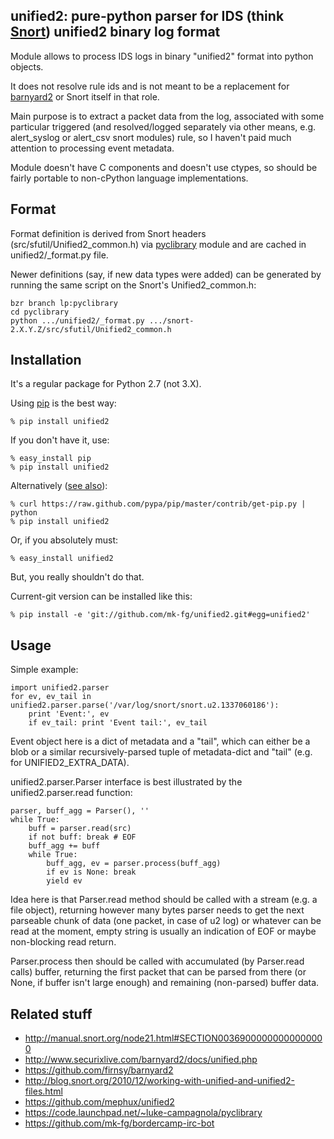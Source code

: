 unified2: pure-python parser for IDS (think [Snort](http://snort.org)) unified2 binary log format
--------------------

Module allows to process IDS logs in binary "unified2" format into python
objects.

It does not resolve rule ids and is not meant to be a replacement for
[barnyard2](https://github.com/firnsy/barnyard2) or Snort itself in that role.

Main purpose is to extract a packet data from the log, associated with some
particular triggered (and resolved/logged separately via other means,
e.g. alert_syslog or alert_csv snort modules) rule, so I haven't paid much
attention to processing event metadata.

Module doesn't have C components and doesn't use ctypes, so should be fairly
portable to non-cPython language implementations.


Format
--------------------

Format definition is derived from Snort headers (src/sfutil/Unified2_common.h)
via [pyclibrary](https://code.launchpad.net/~luke-campagnola/pyclibrary) module
and are cached in unified2/_format.py file.

Newer definitions (say, if new data types were added) can be generated by
running the same script on the Snort's Unified2_common.h:

	bzr branch lp:pyclibrary
	cd pyclibrary
	python .../unified2/_format.py .../snort-2.X.Y.Z/src/sfutil/Unified2_common.h


Installation
--------------------

It's a regular package for Python 2.7 (not 3.X).

Using [pip](http://pip-installer.org/) is the best way:

	% pip install unified2

If you don't have it, use:

	% easy_install pip
	% pip install unified2

Alternatively ([see
also](http://www.pip-installer.org/en/latest/installing.html)):

	% curl https://raw.github.com/pypa/pip/master/contrib/get-pip.py | python
	% pip install unified2

Or, if you absolutely must:

	% easy_install unified2

But, you really shouldn't do that.

Current-git version can be installed like this:

	% pip install -e 'git://github.com/mk-fg/unified2.git#egg=unified2'


Usage
--------------------

Simple example:

	import unified2.parser
	for ev, ev_tail in unified2.parser.parse('/var/log/snort/snort.u2.1337060186'):
		print 'Event:', ev
		if ev_tail: print 'Event tail:', ev_tail

Event object here is a dict of metadata and a "tail", which can either be a blob
or a similar recursively-parsed tuple of metadata-dict and "tail" (e.g. for
UNIFIED2_EXTRA_DATA).

unified2.parser.Parser interface is best illustrated by the unified2.parser.read
function:

	parser, buff_agg = Parser(), ''
	while True:
		buff = parser.read(src)
		if not buff: break # EOF
		buff_agg += buff
		while True:
			buff_agg, ev = parser.process(buff_agg)
			if ev is None: break
			yield ev

Idea here is that Parser.read method should be called with a stream (e.g. a file
object), returning however many bytes parser needs to get the next parseable
chunk of data (one packet, in case of u2 log) or whatever can be read at the
moment, empty string is usually an indication of EOF or maybe non-blocking read
return.

Parser.process then should be called with accumulated (by Parser.read calls)
buffer, returning the first packet that can be parsed from there (or None, if
buffer isn't large enough) and remaining (non-parsed) buffer data.


Related stuff
--------------------

* http://manual.snort.org/node21.html#SECTION00369000000000000000
* http://www.securixlive.com/barnyard2/docs/unified.php
* https://github.com/firnsy/barnyard2
* http://blog.snort.org/2010/12/working-with-unified-and-unified2-files.html
* https://github.com/mephux/unified2
* https://code.launchpad.net/~luke-campagnola/pyclibrary
* https://github.com/mk-fg/bordercamp-irc-bot
